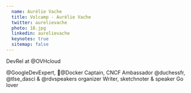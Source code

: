 ```yaml
---
  name: Aurélie Vache
  title: Volcamp - Aurélie Vache
  twitter: aurelievache
  photo: 18.jpg
  linkedin: aurelievache
  keynotes: true
  sitemap: false
---
```

DevRel at @OVHcloud

@GoogleDevExpert, 🐳@Docker Captain, CNCF Ambassador
@duchessfr, @tlse_dasci & @rdvspeakers organizer
Writer, sketchnoter & speaker
Go lover